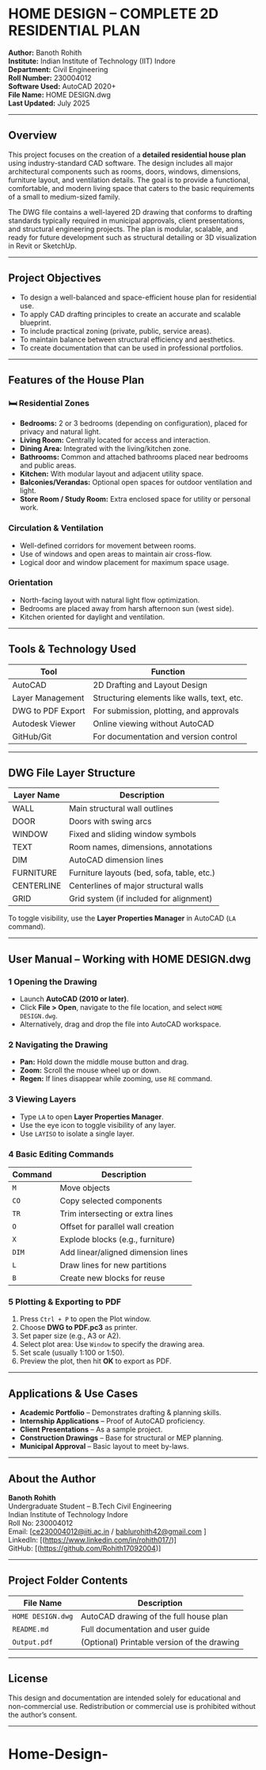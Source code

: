 #  HOME DESIGN – COMPLETE 2D RESIDENTIAL PLAN

**Author:** Banoth Rohith  
**Institute:** Indian Institute of Technology (IIT) Indore  
**Department:** Civil Engineering  
**Roll Number:** 230004012  
**Software Used:** AutoCAD 2020+  
**File Name:** HOME DESIGN.dwg  
**Last Updated:** July 2025  

---

##  Overview

This project focuses on the creation of a **detailed residential house plan** using industry-standard CAD software. The design includes all major architectural components such as rooms, doors, windows, dimensions, furniture layout, and ventilation details. The goal is to provide a functional, comfortable, and modern living space that caters to the basic requirements of a small to medium-sized family.

The DWG file contains a well-layered 2D drawing that conforms to drafting standards typically required in municipal approvals, client presentations, and structural engineering projects. The plan is modular, scalable, and ready for future development such as structural detailing or 3D visualization in Revit or SketchUp.

---

##  Project Objectives

- To design a well-balanced and space-efficient house plan for residential use.
- To apply CAD drafting principles to create an accurate and scalable blueprint.
- To include practical zoning (private, public, service areas).
- To maintain balance between structural efficiency and aesthetics.
- To create documentation that can be used in professional portfolios.

---

##  Features of the House Plan

### 🛏 Residential Zones

- **Bedrooms:** 2 or 3 bedrooms (depending on configuration), placed for privacy and natural light.
- **Living Room:** Centrally located for access and interaction.
- **Dining Area:** Integrated with the living/kitchen zone.
- **Bathrooms:** Common and attached bathrooms placed near bedrooms and public areas.
- **Kitchen:** With modular layout and adjacent utility space.
- **Balconies/Verandas:** Optional open spaces for outdoor ventilation and light.
- **Store Room / Study Room:** Extra enclosed space for utility or personal work.

###  Circulation & Ventilation

- Well-defined corridors for movement between rooms.
- Use of windows and open areas to maintain air cross-flow.
- Logical door and window placement for maximum space usage.

###  Orientation

- North-facing layout with natural light flow optimization.
- Bedrooms are placed away from harsh afternoon sun (west side).
- Kitchen oriented for daylight and ventilation.

---

##  Tools & Technology Used

| Tool              | Function                                   |
|-------------------|--------------------------------------------|
| AutoCAD           | 2D Drafting and Layout Design               |
| Layer Management  | Structuring elements like walls, text, etc.|
| DWG to PDF Export | For submission, plotting, and approvals     |
| Autodesk Viewer   | Online viewing without AutoCAD              |
| GitHub/Git        | For documentation and version control       |

---

##  DWG File Layer Structure

| Layer Name   | Description                                  |
|--------------|----------------------------------------------|
| WALL         | Main structural wall outlines                |
| DOOR         | Doors with swing arcs                        |
| WINDOW       | Fixed and sliding window symbols             |
| TEXT         | Room names, dimensions, annotations          |
| DIM          | AutoCAD dimension lines                      |
| FURNITURE    | Furniture layouts (bed, sofa, table, etc.)   |
| CENTERLINE   | Centerlines of major structural walls        |
| GRID         | Grid system (if included for alignment)      |

To toggle visibility, use the **Layer Properties Manager** in AutoCAD (`LA` command).

---

##  User Manual – Working with HOME DESIGN.dwg

### 1️ Opening the Drawing

- Launch **AutoCAD (2010 or later)**.
- Click **File > Open**, navigate to the file location, and select `HOME DESIGN.dwg`.
- Alternatively, drag and drop the file into AutoCAD workspace.

### 2️ Navigating the Drawing

- **Pan:** Hold down the middle mouse button and drag.
- **Zoom:** Scroll the mouse wheel up or down.
- **Regen:** If lines disappear while zooming, use `RE` command.

### 3️ Viewing Layers

- Type `LA` to open **Layer Properties Manager**.
- Use the eye icon to toggle visibility of any layer.
- Use `LAYISO` to isolate a single layer.

### 4️ Basic Editing Commands

| Command | Description                         |
|---------|-------------------------------------|
| `M`     | Move objects                        |
| `CO`    | Copy selected components            |
| `TR`    | Trim intersecting or extra lines    |
| `O`     | Offset for parallel wall creation   |
| `X`     | Explode blocks (e.g., furniture)    |
| `DIM`   | Add linear/aligned dimension lines  |
| `L`     | Draw lines for new partitions       |
| `B`     | Create new blocks for reuse         |

### 5️ Plotting & Exporting to PDF

1. Press `Ctrl + P` to open the Plot window.
2. Choose **DWG to PDF.pc3** as printer.
3. Set paper size (e.g., A3 or A2).
4. Select plot area: Use `Window` to specify the drawing area.
5. Set scale (usually 1:100 or 1:50).
6. Preview the plot, then hit **OK** to export as PDF.

---

##  Applications & Use Cases

- **Academic Portfolio** – Demonstrates drafting & planning skills.
- **Internship Applications** – Proof of AutoCAD proficiency.
- **Client Presentations** – As a sample project.
- **Construction Drawings** – Base for structural or MEP planning.
- **Municipal Approval** – Basic layout to meet by-laws.

---

##  About the Author

**Banoth Rohith**  
Undergraduate Student – B.Tech Civil Engineering  
Indian Institute of Technology Indore  
Roll No: 230004012  
Email: [ce230004012@iiti.ac.in / bablurohith42@gmail.com ]  
LinkedIn: [(https://www.linkedin.com/in/rohith017/)]  
GitHub: [(https://github.com/Rohith17092004)]

---

##  Project Folder Contents

| File Name         | Description                                  |
|-------------------|----------------------------------------------|
| `HOME DESIGN.dwg` | AutoCAD drawing of the full house plan       |
| `README.md`       | Full documentation and user guide            |
| `Output.pdf`      | (Optional) Printable version of the drawing  |

---

##  License

This design and documentation are intended solely for educational and non-commercial use. Redistribution or commercial use is prohibited without the author’s consent.

---

# Home-Design-
